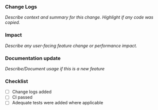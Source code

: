 ### Change Logs

_Describe context and summary for this change. Highlight if any code was copied._

### Impact
_Describe any user-facing feature change or performance impact._

### Documentation update
_Describe/Document usage if this is a new feature_

### Checklist
- [ ] Change logs added
- [ ] CI passed
- [ ] Adequate tests were added where applicable
